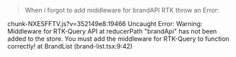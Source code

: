 > When i forgot to add middleware for brandAPI RTK throw an Error:

chunk-NXESFFTV.js?v=352149e8:19466 Uncaught Error: Warning: Middleware for RTK-Query API at reducerPath "brandApi" has not been added to the store.
    You must add the middleware for RTK-Query to function correctly!
    at BrandList (brand-list.tsx:9:42)

